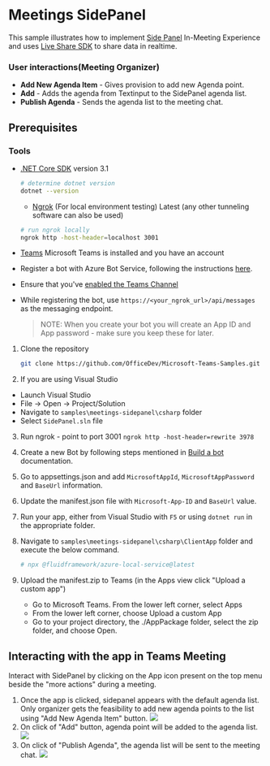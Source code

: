 ﻿---
page_type: sample
description: Sample app which demonstrates how to use live share SDK inside meeting side panel.
products:
- office-teams
- office
- office-365
languages:
- csharp
extensions:
contentType: samples
createdDate: "07-07-2021 13:38:27"
---

# Meetings SidePanel

This sample illustrates how to implement [Side Panel](https://docs.microsoft.com/en-us/microsoftteams/platform/apps-in-teams-meetings/create-apps-for-teams-meetings?view=msteams-client-js-latest&tabs=dotnet#notificationsignal-api) In-Meeting Experience and uses [Live Share SDK](https://aka.ms/livesharedocs) to share data in realtime.
  
### User interactions(Meeting Organizer)
- **Add New Agenda Item** - Gives provision to add new Agenda point.
- **Add** - Adds the agenda from Textinput to the SidePanel agenda list.
- **Publish Agenda** - Sends the agenda list to the meeting chat.

## Prerequisites

### Tools

- [.NET Core SDK](https://dotnet.microsoft.com/download) version 3.1
  ```bash
  # determine dotnet version
  dotnet --version
  ```

  - [Ngrok](https://ngrok.com/download) (For local environment testing) Latest (any other tunneling software can also be used)
  ```bash
  # run ngrok locally
  ngrok http -host-header=localhost 3001
  ```

- [Teams](https://teams.microsoft.com) Microsoft Teams is installed and you have an account

- Register a bot with Azure Bot Service, following the instructions [here](https://docs.microsoft.com/en-us/azure/bot-service/bot-service-quickstart-registration?view=azure-bot-service-3.0).
- Ensure that you've [enabled the Teams Channel](https://docs.microsoft.com/en-us/azure/bot-service/channel-connect-teams?view=azure-bot-service-4.0)
- While registering the bot, use `https://<your_ngrok_url>/api/messages` as the messaging endpoint.
    > NOTE: When you create your bot you will create an App ID and App password - make sure you keep these for later.

1. Clone the repository
   ```bash
   git clone https://github.com/OfficeDev/Microsoft-Teams-Samples.git
   ```
2. If you are using Visual Studio
- Launch Visual Studio
- File -> Open -> Project/Solution
- Navigate to ```samples\meetings-sidepanel\csharp``` folder
- Select ```SidePanel.sln``` file
3. Run ngrok - point to port 3001
   ```ngrok http -host-header=rewrite 3978```
4. Create a new Bot by following steps mentioned in [Build a bot](https://docs.microsoft.com/en-us/microsoftteams/platform/bots/what-are-bots?view=msteams-client-js-latest#build--a-bot-for-teams-with-the-microsoft-bot-framework) documentation.
5. Go to appsettings.json and add ```MicrosoftAppId```, ```MicrosoftAppPassword``` and ```BaseUrl``` information.
6. Update the manifest.json file with ```Microsoft-App-ID``` and ```BaseUrl``` value.
7. Run your app, either from Visual Studio with ```F5``` or using ```dotnet run``` in the appropriate folder.
8. Navigate to ```samples\meetings-sidepanel\csharp\ClientApp``` folder and execute the below command.

    ```bash
    # npx @fluidframework/azure-local-service@latest
    ```
9. Upload the manifest.zip to Teams (in the Apps view click "Upload a custom app")
   - Go to Microsoft Teams. From the lower left corner, select Apps
   - From the lower left corner, choose Upload a custom App
   - Go to your project directory, the ./AppPackage folder, select the zip folder, and choose Open.

## Interacting with the app in Teams Meeting
Interact with SidePanel by clicking on the App icon present on the top menu beside the "more actions" during a meeting.
1. Once the app is clicked, sidepanel appears with the default agenda list. Only organizer gets the feasibility to add new agenda points to the list using "Add New Agenda Item" button.
![](https://user-images.githubusercontent.com/50989436/111726512-1f31f280-888f-11eb-8e96-cce2f8a8d456.png)
2. On click of "Add" button, agenda point will be added to the agenda list.
![](https://user-images.githubusercontent.com/50989436/111726569-3bce2a80-888f-11eb-8ba6-1c662b2939da.png)
3. On click of "Publish Agenda", the agenda list will be sent to the meeting chat.
![](https://user-images.githubusercontent.com/50989436/111726656-5accbc80-888f-11eb-94e3-af1bc18bd500.png)